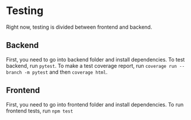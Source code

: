 # Testing

Right now, testing is divided between frontend and backend.

## Backend

First, you need to go into backend folder and install dependencies.
To test backend, run `pytest`.
To make a test coverage report, run `coverage run --branch -m pytest` and then `coverage html`.

## Frontend

First, you need to go into frontend folder and install dependencies.
To run frontend tests, run `npm test`

